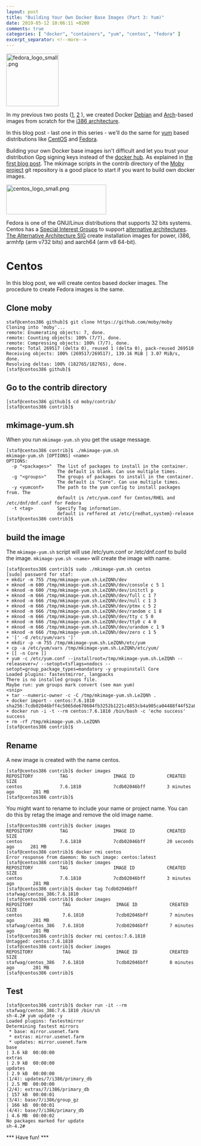 ```yaml
---
layout: post
title: "Building Your Own Docker Base Images (Part 3: Yum)"
date: 2019-05-12 10:06:11 +0200
comments: true
categories: [ "docker", "containers", "yum", "centos", "fedora" ]
excerpt_separator: <!--more-->
---
```


<img src="{{ '/images/fedora_logo_small.png'  | relative_url }}" class="right" width="140" height="140" alt="fedora_logo_small.png" />

In my previous two posts ([1](https://stafwag.github.io/blog/blog/2019/04/22/building-your-own-docker-images_part1/),
[2](https://stafwag.github.io/blog/blog/2019/04/22/building-your-own-docker-images_part1/) ), we created Docker [Debian](https://www.debian.org/) and
 [Arch](https://www.archlinux.org/)-based images from scratch for the [i386 architecture](https://en.wikipedia.org/wiki/Intel_80386). 

In this blog post - last one in this series - we'll do the same for [yum](https://en.wikipedia.org/wiki/Yum_\(software\)) based distributions like [CentOS](https://www.centos.org/) and [Fedora](https://getfedora.org/).

Building your own Docker base images isn't difficult and let you trust your distribution Gpg signing keys instead of the [docker hub](https://hub.docker.com/). As explained in [the first blog post](http://stafwag.github.io/blog/blog/2019/04/22/building-your-own-docker-images_part1/). The mkimage scripts in the contrib directory of the [Moby project](https://mobyproject.org/) git repository is a good place to start if you want to build own docker images.
 <!--more-->

<img src="{{ '/images/centos_logo_small.png'  | relative_url }}" class="left" width="267" height="79" alt="centos_logo_small.png" />

Fedora is one of the GNU/Linux distributions that supports 32 bits systems. Centos has a [Special Interest Groups](https://wiki.centos.org/SpecialInterestGroup)
 to support [alternative architectures](https://wiki.centos.org/SpecialInterestGroup/AltArch).
 [The Alternative Architecture SIG](https://wiki.centos.org/SpecialInterestGroup/AltArch) create installation images for power, i386, armhfp (arm v732 bits)
 and aarch64 (arm v8 64-bit).

# Centos

In this blog post, we will create centos based docker images. The procedure to create Fedora images is the same.

## Clone moby

```
staf@centos386 github]$ git clone https://github.com/moby/moby
Cloning into 'moby'...
remote: Enumerating objects: 7, done.
remote: Counting objects: 100% (7/7), done.
remote: Compressing objects: 100% (7/7), done.
remote: Total 269517 (delta 0), reused 1 (delta 0), pack-reused 269510
Receiving objects: 100% (269517/269517), 139.16 MiB | 3.07 MiB/s, done.
Resolving deltas: 100% (182765/182765), done.
[staf@centos386 github]$ 
```

## Go to the contrib directory

```
[staf@centos386 github]$ cd moby/contrib/
[staf@centos386 contrib]$ 
```

## mkimage-yum.sh

When you run ```mkimage-yum.sh``` you get the usage message.

```
[staf@centos386 contrib]$ ./mkimage-yum.sh 
mkimage-yum.sh [OPTIONS] <name>
OPTIONS:
  -p "<packages>"  The list of packages to install in the container.
                   The default is blank. Can use multiple times.
  -g "<groups>"    The groups of packages to install in the container.
                   The default is "Core". Can use multiple times.
  -y <yumconf>     The path to the yum config to install packages from. The
                   default is /etc/yum.conf for Centos/RHEL and /etc/dnf/dnf.conf for Fedora
  -t <tag>         Specify Tag information.
                   default is reffered at /etc/{redhat,system}-release
[staf@centos386 contrib]$
```

## build the image

The ```mkimage-yum.sh``` script will use /etc/yum.conf or /etc/dnf.conf to build the image. ```mkimage-yum.sh <name>``` will create the image with name. 

```
[staf@centos386 contrib]$ sudo ./mkimage-yum.sh centos
[sudo] password for staf: 
+ mkdir -m 755 /tmp/mkimage-yum.sh.LeZQNh/dev
+ mknod -m 600 /tmp/mkimage-yum.sh.LeZQNh/dev/console c 5 1
+ mknod -m 600 /tmp/mkimage-yum.sh.LeZQNh/dev/initctl p
+ mknod -m 666 /tmp/mkimage-yum.sh.LeZQNh/dev/full c 1 7
+ mknod -m 666 /tmp/mkimage-yum.sh.LeZQNh/dev/null c 1 3
+ mknod -m 666 /tmp/mkimage-yum.sh.LeZQNh/dev/ptmx c 5 2
+ mknod -m 666 /tmp/mkimage-yum.sh.LeZQNh/dev/random c 1 8
+ mknod -m 666 /tmp/mkimage-yum.sh.LeZQNh/dev/tty c 5 0
+ mknod -m 666 /tmp/mkimage-yum.sh.LeZQNh/dev/tty0 c 4 0
+ mknod -m 666 /tmp/mkimage-yum.sh.LeZQNh/dev/urandom c 1 9
+ mknod -m 666 /tmp/mkimage-yum.sh.LeZQNh/dev/zero c 1 5
+ '[' -d /etc/yum/vars ']'
+ mkdir -p -m 755 /tmp/mkimage-yum.sh.LeZQNh/etc/yum
+ cp -a /etc/yum/vars /tmp/mkimage-yum.sh.LeZQNh/etc/yum/
+ [[ -n Core ]]
+ yum -c /etc/yum.conf --installroot=/tmp/mkimage-yum.sh.LeZQNh --releasever=/ --setopt=tsflags=nodocs --setopt=group_package_types=mandatory -y groupinstall Core
Loaded plugins: fastestmirror, langpacks
There is no installed groups file.
Maybe run: yum groups mark convert (see man yum)
<snip>
+ tar --numeric-owner -c -C /tmp/mkimage-yum.sh.LeZQNh .
+ docker import - centos:7.6.1810
sha256:7cdb02046bff4c5065de670604fb3252b1221c4853cb4a905ca04488f44f52a8
+ docker run -i -t --rm centos:7.6.1810 /bin/bash -c 'echo success'
success
+ rm -rf /tmp/mkimage-yum.sh.LeZQNh
[staf@centos386 contrib]$
```

## Rename

A new image is created with the name centos.

```
[staf@centos386 contrib]$ docker images
REPOSITORY          TAG                 IMAGE ID            CREATED             SIZE
centos              7.6.1810            7cdb02046bff        3 minutes ago       281 MB
[staf@centos386 contrib]$ 
```

You might want to rename to include your name or project name. You can do this by retag the image and remove the old image name.

```
[staf@centos386 contrib]$ docker images
REPOSITORY          TAG                 IMAGE ID            CREATED             SIZE
centos              7.6.1810            7cdb02046bff        20 seconds ago      281 MB
[staf@centos386 contrib]$ docker rmi centos
Error response from daemon: No such image: centos:latest
[staf@centos386 contrib]$ docker images
REPOSITORY          TAG                 IMAGE ID            CREATED             SIZE
centos              7.6.1810            7cdb02046bff        3 minutes ago       281 MB
[staf@centos386 contrib]$ docker tag 7cdb02046bff stafwag/centos_386:7.6.1810 
[staf@centos386 contrib]$ docker images
REPOSITORY           TAG                 IMAGE ID            CREATED             SIZE
centos               7.6.1810            7cdb02046bff        7 minutes ago       281 MB
stafwag/centos_386   7.6.1810            7cdb02046bff        7 minutes ago       281 MB
[staf@centos386 contrib]$ docker rmi centos:7.6.1810
Untagged: centos:7.6.1810
[staf@centos386 contrib]$ docker images
REPOSITORY           TAG                 IMAGE ID            CREATED             SIZE
stafwag/centos_386   7.6.1810            7cdb02046bff        8 minutes ago       281 MB
[staf@centos386 contrib]$ 
```

## Test

```
[staf@centos386 contrib]$ docker run -it --rm stafwag/centos_386:7.6.1810 /bin/sh
sh-4.2# yum update -y
Loaded plugins: fastestmirror
Determining fastest mirrors
 * base: mirror.usenet.farm
 * extras: mirror.usenet.farm
 * updates: mirror.usenet.farm
base                                                                                                                   | 3.6 kB  00:00:00     
extras                                                                                                                 | 2.9 kB  00:00:00     
updates                                                                                                                | 2.9 kB  00:00:00     
(1/4): updates/7/i386/primary_db                                                                                       | 2.5 MB  00:00:00     
(2/4): extras/7/i386/primary_db                                                                                        | 157 kB  00:00:01     
(3/4): base/7/i386/group_gz                                                                                            | 166 kB  00:00:01     
(4/4): base/7/i386/primary_db                                                                                          | 4.6 MB  00:00:02     
No packages marked for update
sh-4.2# 
```

*** Have fun! ***

